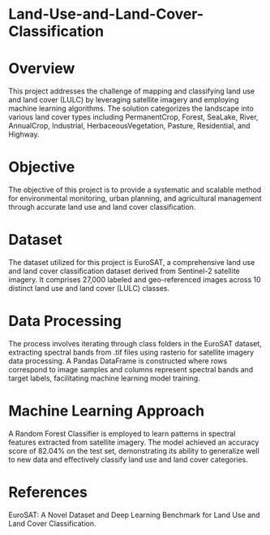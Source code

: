 # Land-Use-and-Land-Cover-Classification
# Overview
This project addresses the challenge of mapping and classifying land use and land cover (LULC) by leveraging satellite imagery and employing machine learning algorithms. The solution categorizes the landscape into various land cover types including PermanentCrop, Forest, SeaLake, River, AnnualCrop, Industrial, HerbaceousVegetation, Pasture, Residential, and Highway.

# Objective
The objective of this project is to provide a systematic and scalable method for environmental monitoring, urban planning, and agricultural management through accurate land use and land cover classification.

# Dataset
The dataset utilized for this project is EuroSAT, a comprehensive land use and land cover classification dataset derived from Sentinel-2 satellite imagery. It comprises 27,000 labeled and geo-referenced images across 10 distinct land use and land cover (LULC) classes.


# Data Processing
The process involves iterating through class folders in the EuroSAT dataset, extracting spectral bands from .tif files using rasterio for satellite imagery data processing. A Pandas DataFrame is constructed where rows correspond to image samples and columns represent spectral bands and target labels, facilitating machine learning model training.

# Machine Learning Approach
A Random Forest Classifier is employed to learn patterns in spectral features extracted from satellite imagery. The model achieved an accuracy score of 82.04% on the test set, demonstrating its ability to generalize well to new data and effectively classify land use and land cover categories.

# References
EuroSAT: A Novel Dataset and Deep Learning Benchmark for Land Use and Land Cover Classification. 
